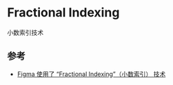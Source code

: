 # Fractional Indexing

小数索引技术


## 参考

- [Figma 使用了 “Fractional Indexing”（小数索引） 技术](https://www.figma.com/blog/realtime-editing-of-ordered-sequences/#fractional-indexing)